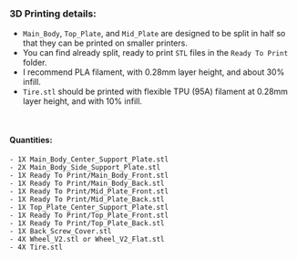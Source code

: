 ### 3D Printing details:
   - `Main_Body`, `Top_Plate`, and `Mid_Plate` are designed to be split in half so that they can be printed on smaller printers.
   - You can find already split, ready to print `STL` files in the `Ready To Print` folder.
   - I recommend PLA filament, with 0.28mm layer height, and about 30% infill.
   - `Tire.stl` should be printed with flexible TPU (95A) filament at 0.28mm layer height, and with 10% infill.

<br>

#### Quantities:
    - 1X Main_Body_Center_Support_Plate.stl
    - 2X Main_Body_Side_Support_Plate.stl
    - 1X Ready To Print/Main_Body_Front.stl
    - 1X Ready To Print/Main_Body_Back.stl
    - 1X Ready To Print/Mid_Plate_Front.stl
    - 1X Ready To Print/Mid_Plate_Back.stl
    - 1X Top_Plate_Center_Support_Plate.stl
    - 1X Ready To Print/Top_Plate_Front.stl
    - 1X Ready To Print/Top_Plate_Back.stl
    - 1X Back_Screw_Cover.stl
    - 4X Wheel_V2.stl or Wheel_V2_Flat.stl
    - 4X Tire.stl
